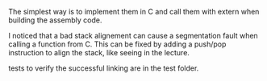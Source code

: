 The simplest way is to implement them in C and call them with extern when building the assembly code.

I noticed that a bad stack alignement can cause a segmentation fault when calling a function from C. This can be fixed by adding a push/pop instruction to align the stack, like seeing in the lecture.

tests to verify the successful linking are in the test folder.